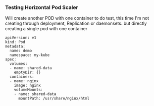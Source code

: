 ### Testing Horizontal Pod Scaler

Will create another POD with one container to do test, this time I'm not creating through deployment, Replication or daemonsets. but directly creating a single pod with one container

    apiVersion: v1
    kind: Pod
    metadata:
      name: demo
      namespace: my-kube
    spec:
      volumes:
      - name: shared-data
        emptyDir: {}
      containers:
      - name: nginx
        image: nginx
        volumeMounts:
        - name: shared-data
          mountPath: /usr/share/nginx/html




